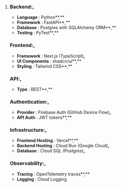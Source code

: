 1. ### **Backend:**,


   * **Language** : Python**,**
   * **Framework** : FastAPI**,**
   * **Database** : Postgres with SQLAlchemy ORM**,**
   * **Testing** : PyTest**,**

   ### **Frontend:**,

   * **Framework** : Next.js (TypeScript)**,**
   * **UI Components** : shadcn/ui**,**
   * **Styling** : Tailwind CSS**,**

   ### **API:**,

   * **Type** : REST**,**

   ### **Authentication:**,

   * **Provider** : Firebase Auth (GitHub Device Flow)**,**
   * **API Auth** : JWT tokens**,**

   ### **Infrastructure:**,

   * **Frontend Hosting** : Vercel**,**
   * **Backend Hosting** : Cloud Run (Google Cloud)**,**
   * **Database** : Cloud SQL (Postgres)**,**

   ### **Observability:**,

   * **Tracing** : OpenTelemetry traces**,**
   * **Logging** : Cloud Logging
